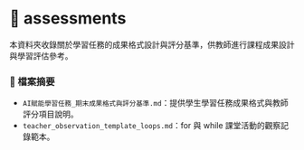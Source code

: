 # 📂 assessments

本資料夾收錄關於學習任務的成果格式設計與評分基準，供教師進行課程成果設計與學習評估參考。

### 📄 檔案摘要
- `AI賦能學習任務_期末成果格式與評分基準.md`：提供學生學習任務成果格式與教師評分項目說明。
- `teacher_observation_template_loops.md`：for 與 while 課堂活動的觀察記錄範本。